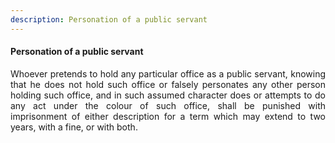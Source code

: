 ```yaml
---
description: Personation of a public servant
---
```


#### Personation of a public servant
<div style="text-align: justify">

Whoever pretends to hold any particular office as a public servant, knowing that he does not hold such office or falsely personates any other person holding such office, and in such assumed character does or attempts to do any act under the colour of such office, shall be punished with imprisonment of either description for a term which may extend to two years, with a fine, or with both.

</div>
